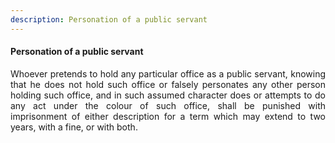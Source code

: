 ```yaml
---
description: Personation of a public servant
---
```


#### Personation of a public servant
<div style="text-align: justify">

Whoever pretends to hold any particular office as a public servant, knowing that he does not hold such office or falsely personates any other person holding such office, and in such assumed character does or attempts to do any act under the colour of such office, shall be punished with imprisonment of either description for a term which may extend to two years, with a fine, or with both.

</div>
